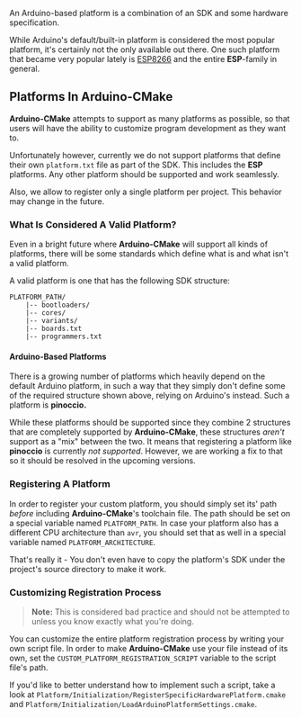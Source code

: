 An Arduino-based platform is a combination of an SDK and some hardware specification.

While Arduino's default/built-in platform is considered the most popular platform, it's certainly not the only available out there. One such platform that became very popular lately is [ESP8266](https://en.wikipedia.org/wiki/ESP8266) and the entire **ESP**-family in general.

## Platforms In Arduino-CMake

**Arduino-CMake** attempts to support as many platforms as possible, so that users will have the ability to customize program development as they want to.

Unfortunately however, currently we do not support platforms that define their own `platform.txt` file as part of the SDK. This includes the **ESP** platforms.
Any other platform should be supported and work seamlessly.

Also, we allow to register only a single platform per project. This behavior may change in the future.

### What Is Considered A Valid Platform?

Even in a bright future where **Arduino-CMake** will support all kinds of platforms, there will be some standards which define what is and what isn't a valid platform.

A valid platform is one that has the following SDK structure:

```
PLATFORM_PATH/
    |-- bootloaders/
    |-- cores/
    |-- variants/
    |-- boards.txt
    |-- programmers.txt
```

#### Arduino-Based Platforms

There is a growing number of platforms which heavily depend on the default Arduino platform, in such a way that they simply don't define some of the required structure shown above, relying on Arduino's instead. Such a platform is **pinoccio.**

While these platforms should be supported since they combine 2 structures that are completely supported by **Arduino-CMake**, these structures *aren't* support as a "mix" between the two.
It means that registering a platform like **pinoccio** is currently *not supported*.
However, we are working a fix to that so it should be resolved in the upcoming versions.

### Registering A Platform

In order to register your custom platform, you should simply set its' path *before* including **Arduino-CMake**'s toolchain file. The path should be set on a special variable named `PLATFORM_PATH`.
In case your platform also has a different CPU architecture than `avr`, you should set that as well in a special variable named `PLATFORM_ARCHITECTURE`.

That's really it - You don't even have to copy the platform's SDK under the project's source directory to make it work.

### Customizing Registration Process

> **Note:** This is considered bad practice and should not be attempted to unless you know exactly what you're doing.

You can customize the entire platform registration process by writing your own script file.
In order to make **Arduino-CMake** use your file instead of its own, set the `CUSTOM_PLATFORM_REGISTRATION_SCRIPT` variable to the script file's path.

If you'd like to better understand how to implement such a script, take a look at `Platform/Initialization/RegisterSpecificHardwarePlatform.cmake` and `Platform/Initialization/LoadArduinoPlatformSettings.cmake`.